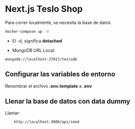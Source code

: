 # Next.js Teslo Shop
Para correr localmente, se necesita la base de datos

```bash
docker-compose up -d

```

* El -d, significa __detached__

* MongoDB URL Local:

```
mongodb://localhost:27017/teslodb
```

## Configurar las variables de entorno

Renombrar el archivo __.env.template__ a __.env__

## Llenar la base de datos con data dummy

Llamar:
```
    http://localhost:3000/api/seed
```